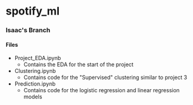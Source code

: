 # spotify_ml

### Isaac's Branch

#### Files
- Project_EDA.ipynb
  - Contains the EDA for the start of the project
- Clustering.ipynb
  - Contains code for the "Supervised" clustering similar to project 3
- Prediction.ipynb
  - Contains code for the logistic regression and linear regression models
